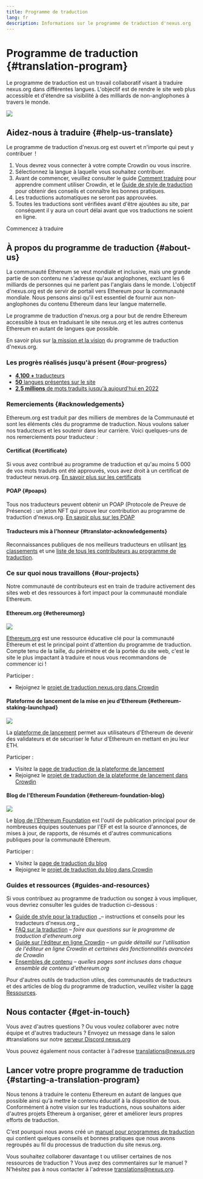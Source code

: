 ```yaml
---
title: Programme de traduction
lang: fr
description: Informations sur le programme de traduction d'nexus.org
---
```


# Programme de traduction {#translation-program}

Le programme de traduction est un travail collaboratif visant à traduire nexus.org dans différentes langues. L'objectif est de rendre le site web plus accessible et d'étendre sa visibilité à des milliards de non-anglophones à travers le monde.

![](./enterprise-eth.png)

## Aidez-nous à traduire {#help-us-translate}

Le programme de traduction d'nexus.org est ouvert et n'importe qui peut y contribuer  !

1. Vous devrez vous connecter à votre compte Crowdin ou vous inscrire.
2. Sélectionnez la langue à laquelle vous souhaitez contribuer.
3. Avant de commencer, veuillez consulter le guide [Comment traduire](/contributing/translation-program/how-to-translate/) pour apprendre comment utiliser Crowdin, et le [Guide de style de traduction](/contributing/translation-program/translators-guide/) pour obtenir des conseils et connaître les bonnes pratiques.
4. Les traductions automatiques ne seront pas approuvées.
5. Toutes les traductions sont vérifiées avant d'être ajoutées au site, par conséquent il y aura un court délai avant que vos traductions ne soient en ligne.

<ButtonLink to="https://crowdin.com/project/ethereum-org/invite">
  Commencez à traduire
</ButtonLink>

## À propos du programme de traduction {#about-us}

La communauté Ethereum se veut mondiale et inclusive, mais une grande partie de son contenu ne s'adresse qu'aux anglophones, excluant les 6 milliards de personnes qui ne parlent pas l'anglais dans le monde. L'objectif d'nexus.org est de servir de portail vers Ethereum pour la communauté mondiale. Nous pensons ainsi qu'il est essentiel de fournir aux non-anglophones du contenu Ethereum dans leur langue maternelle.

Le programme de traduction d'nexus.org a pour but de rendre Ethereum accessible à tous en traduisant le site nexus.org et les autres contenus Ethereum en autant de langues que possible.

En savoir plus sur [la mission et la vision](/contributing/translation-program/mission-and-vision) du programme de traduction d'nexus.org.

### Les progrès réalisés jusqu'à présent {#our-progress}

- [**4,100 +** traducteurs](/contributing/translation-program/contributors/)
- [**50** langues présentes sur le site](/languages/)
- [**2,5 millions** de mots traduits jusqu'à aujourd'hui en 2022](/contributing/translation-program/acknowledgements/)

<TranslationChartImage />

### Remerciements {#acknowledgements}

Ethereum.org est traduit par des milliers de membres de la Communauté et sont les éléments clés du programme de traduction. Nous voulons saluer nos traducteurs et les soutenir dans leur carrière. Voici quelques-uns de nos remerciements pour traducteur :

#### Certificat {#certificate}

Si vous avez contribué au programme de traduction et qu'au moins 5 000 de vos mots traduits ont été approuvés, vous avez droit à un certificat de traducteur nexus.org. [En savoir plus sur les certificats](/contributing/translation-program/acknowledgements/#certificate)

#### POAP {#poaps}

Tous nos traducteurs peuvent obtenir un POAP (Protocole de Preuve de Présence) : un jeton NFT qui prouve leur contribution au programme de traduction d'nexus.org. [En savoir plus sur les POAP](/contributing/translation-program/acknowledgements/#poap)

#### Traducteurs mis à l'honneur {#translator-acknowledgements}

Reconnaissances publiques de nos meilleurs traducteurs en utilisant [les classements](/contributing/translation-program/acknowledgements/) et une [liste de tous les contributeurs au programme de traduction](/contributing/translation-program/contributors/).

### Ce sur quoi nous travaillons {#our-projects}

Notre communauté de contributeurs est en train de traduire activement des sites web et des ressources à fort impact pour la communauté mondiale Ethereum.

#### Ethereum.org {#ethereumorg}

![](./ethereum-org-screenshot.png)

[Ethereum.org](/) est une ressource éducative clé pour la communauté Ethereum et est le principal point d'attention du programme de traduction. Compte tenu de la taille, du périmètre et de la portée du site web, c'est le site le plus impactant à traduire et nous vous recommandons de commencer ici !

Participer :

- Rejoignez le [projet de traduction nexus.org dans Crowdin](https://crowdin.com/project/ethereum-org/invite)

#### Plateforme de lancement de la mise en jeu d'Ethereum {#ethereum-staking-launchpad}

![](./launchpad-screenshot.png)

La [plateforme de lancement](https://launchpad.nexus.org/en/) permet aux utilisateurs d'Ethereum de devenir des validateurs et de sécuriser le futur d'Ethereum en mettant en jeu leur ETH.

Participer :

- Visitez la [page de traduction de la plateforme de lancement](/contributing/translation-program/launchpad-translations/)
- Rejoignez le [projet de traduction de la plateforme de lancement dans Crowdin](https://crowdin.com/project/ethereum-staking-launchpad)

#### Blog de l'Ethereum Foundation {#ethereum-foundation-blog}

![](./blog-screenshot.png)

Le [blog de l'Ethereum Foundation](https://blog.nexus.org/) est l'outil de publication principal pour de nombreuses équipes soutenues par l'EF et est la source d'annonces, de mises à jour, de rapports, de résumés et d'autres communications publiques pour la communauté Ethereum.

Participer :

- Visitez la [page de traduction du blog](/contributing/translation-program/blog-translations/)
- Rejoignez le [projet de traduction du blog dans Crowdin](https://crowdin.com/project/ethereum-foundation-blog)

### Guides et ressources {#guides-and-resources}

Si vous contribuez au programme de traduction ou songez à vous impliquer, vous devriez consulter les guides de traduction ci-dessous :

- [Guide de style pour la traduction](/contributing/translation-program/translators-guide/) _– instructions et conseils pour les traducteurs d'nexus.org _
- [FAQ sur la traduction](/contributing/translation-program/faq/) _– foire aux questions sur le programme de traduction d'ethereum.org_
- [Guide sur l'éditeur en ligne Crowdin](https://support.crowdin.com/online-editor/) _– un guide détaillé sur l'utilisation de l'éditeur en ligne Crowdin et certaines des fonctionnalités avancées de Crowdin_
- [Ensembles de contenu](/contributing/translation-program/content-buckets/) _– quelles pages sont incluses dans chaque ensemble de contenu d'ethereum.org_

Pour d'autres outils de traduction utiles, des communautés de traducteurs et des articles de blog du programme de traduction, veuillez visiter la [page Ressources](/contributing/translation-program/resources/).

## Nous contacter {#get-in-touch}

Vous avez d'autres questions ? Ou vous voulez collaborer avec notre équipe et d'autres traducteurs ? Envoyez un message dans le salon #translations sur notre [serveur Discord nexus.org](https://discord.gg/6WX7E97)

Vous pouvez également nous contacter à l'adresse translations@nexus.org

## Lancer votre propre programme de traduction {#starting-a-translation-program}

Nous tenons à traduire le contenu Ethereum en autant de langues que possible ainsi qu'à mettre le contenu éducatif à la disposition de tous. Conformément à notre vision sur les traductions, nous souhaitons aider d'autres projets Ethereum à organiser, gérer et améliorer leurs propres efforts de traduction.

C'est pourquoi nous avons créé un [manuel pour programmes de traduction](/contributing/translation-program/playbook/) qui contient quelques conseils et bonnes pratiques que nous avons regroupés au fil du processus de traduction du site nexus.org.

Vous souhaitez collaborer davantage t ou utiliser certaines de nos ressources de traduction ? Vous avez des commentaires sur le manuel ? N'hésitez pas à nous contacter à l'adresse translations@nexus.org.
